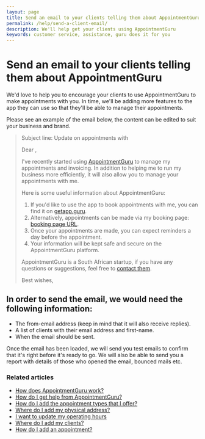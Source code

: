 ```yaml
---
layout: page
title: Send an email to your clients telling them about AppointmentGuru
permalink: /help/send-a-client-email/
description: We'll help get your clients using AppointmentGuru
keywords: customer service, assistance, guru does it for you
---
```


# Send an email to your clients telling them about AppointmentGuru

We'd love to help you to encourage your clients to use AppointmentGuru to make appointments with you. In time, we'll be adding more features to the app they can use so that they'll be able to manage their appointments.

Please see an example of the email below, the content can be edited to suit your business and brand.

> Subject line: Update on appointments with <mypracticename>
>
> Dear <clientfirstname>,
>
> I've recently started using [AppointmentGuru](https://appointmentguru.co/) to manage my appointments and invoicing. In addition to helping me to run my business more efficiently, it will also allow you to manage your appointments with me.
>
> Here is some useful information about AppointmentGuru:
>
> 1. If you'd like to use the app to book appointments with me, you can find it on [getapp.guru](http://www.getapp.guru/).
> 2. Alternatively, appointments can be made via my booking page: [booking page URL]().
> 3. Once your appointments are made, you can expect reminders a day before the appointment.
> 4. Your information will be kept safe and secure on the AppointmentGuru platform.
>
> AppointmentGuru is a South African startup, if you have any questions or suggestions, feel free to [contact them](mailto:support@appointmentguru.co).
>
> Best wishes,  
> <myname>

## In order to send the email, we would need the following information:

* The from-email address (keep in mind that it will also receive replies).
* A list of clients with their email address and first-name.
* When the email should be sent.

Once the email has been loaded, we will send you test emails to confirm that it's right before it's ready to go. We will also be able to send you a report with details of those who opened the email, bounced mails etc.

### Related articles

* [How does AppointmentGuru work?](/help/how-does-appointmentguru-work)
* [How do I get help from AppointmentGuru?](/help/how-do-I-get-help)
* [How do I add the appointment types that I offer?](/help/add-appointment-types)
* [Where do I add my physical address?](/help/add-address)
* [I want to update my operating hours](/help/update-operating-hours)
* [Where do I add my clients?](/help/add-clients)
* [How do I add an appointment?](/help/add-an-appointment)
